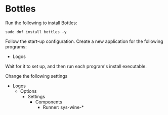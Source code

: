 # Bottles

Run the following to install Bottles:

```
sudo dnf install bottles -y
```

Follow the start-up configuration. Create a new application for the following programs:

- Logos

Wait for it to set up, and then run each program's install executable.

Change the following settings

- Logos
  - Options
    - Settings
      - Components
        - Runner: sys-wine-*
